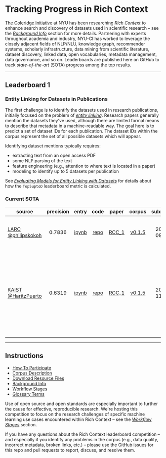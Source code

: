 # Tracking Progress in Rich Context

[The Coleridge Initiative](https://coleridgeinitiative.org/richcontext) 
at NYU has been researching [*Rich Context*](https://coleridgeinitiative.org/richcontext)
to enhance search and discovery of datasets used in scientific research – see the 
[_Background Info_](https://github.com/Coleridge-Initiative/rclc/wiki/Background-Info) 
section for more details.
Partnering with experts throughout academia and industry, NYU-CI has
worked to leverage the closely adjacent fields of NLP/NLU, knowledge
graph, recommender systems, scholarly infrastructure, data mining from
scientific literature, dataset discovery, linked data, open vocabularies,
metadata management, data governance, and so on.
Leaderboards are published here on GitHub to track _state-of-the-art_ 
(SOTA) progress among the top results.

---

## Leaderboard 1

### Entity Linking for Datasets in Publications

The first challenge is to identify the datasets used in research
publications, initially focused on the problem of 
[_entity linking_](https://nlpprogress.com/english/entity_linking.html).
Research papers generally mention the datasets they've used, although there
are limited formal means to describe that metadata in a machine-readable way.
The goal here is to predict a set of dataset IDs for each publication.
The dataset IDs within the corpus represent the set of all possible datasets
which will appear.

Identifying dataset mentions typically requires:

  * extracting text from an open access PDF
  * some NLP parsing of the text
  * feature engineering (e.g., attention to where text is located in a paper)
  * modeling to identify up to 5 datasets per publication

See [_Evaluating Models for Entity Linking with Datasets_](https://github.com/Coleridge-Initiative/rclc/wiki/Evaluating-Models-for-Entity-Linking-with-Datasets)
for details about how the `Top5uptoD` leaderboard metric is calculated.

### Current SOTA

|  source | precision | entry | code | paper | corpus | submitted | notes | 
| ------------- | :-----:| :----: | :----: | :----: | :----: | :----: | --- |
| [LARC](https://github.com/LARC-CMU-SMU) [@philipskokoh](https://github.com/philipskokoh) | 0.7836 | [ipynb](https://github.com/LARC-CMU-SMU/rclc_2019_baseline/blob/master/src/rclc_2019_entity_indicative_naive_bayes_baseline.ipynb) | [repo]( https://github.com/LARC-CMU-SMU/rclc_2019_baseline) | [RCC_1](https://github.com/LARC-CMU-SMU/coleridge-rich-context-larc) | [v0.1.5](https://github.com/Coleridge-Initiative/rclc/releases/tag/v0.1.5) | 2019-09-26 | RCLC baseline experiment using RCC_1 approach |
| [KAIST](https://www.kaist.ac.kr/html/en/index.html) [@HaritzPuerto](https://github.com/HaritzPuerto) | 0.6319 | [ipynb](https://github.com/HaritzPuerto/rclc_2019_baseline/blob/master/project/RCLC.ipynb) | [repo](https://github.com/HaritzPuerto/rclc_2019_baseline) | [RCC_1](https://coleridgeinitiative.org/assets/docs/RCC/kaist.pptx) | [v0.1.5](https://github.com/Coleridge-Initiative/rclc/releases/tag/v0.1.5) | 2019-11-01 | model trained a different dataset using [DocumentQA](https://github.com/allenai/document-qa) and [Ultra-Fine Entity Typing](https://github.com/uwnlp/open_type) -- NB: this approach is able to identify new datasets |

---

## Instructions

  * [How To Participate](https://github.com/Coleridge-Initiative/rclc/wiki/How-To-Participate)
  * [Corpus Description](https://github.com/Coleridge-Initiative/rclc/wiki/Corpus-Description)
  * [Download Resource Files](https://github.com/Coleridge-Initiative/rclc/wiki/Downloading-Resource-Files)
  * [Background Info](https://github.com/Coleridge-Initiative/rclc/wiki/Background-Info)
  * [Workflow Stages](https://github.com/Coleridge-Initiative/rclc/wiki/Workflow-Stages)
  * [Glossary Terms](https://github.com/Coleridge-Initiative/rclc/wiki/Glossary-Terms)

Use of open source and open standards are especially important to
further the cause for effective, reproducible research. 
We're hosting this competition to focus on the research challenges
of specific machine learning use cases encountered within Rich Context – see the 
[_Workflow Stages_](https://github.com/Coleridge-Initiative/rclc/wiki/Workflow-Stages)
section. 

If you have any questions about the Rich Context leaderboard 
competition – and especially if you identify any problems in the 
corpus (e.g., data quality, incorrect metadata, broken links, etc.) – 
please use the GitHub issues for this repo and pull requests to 
report, discuss, and resolve them.
